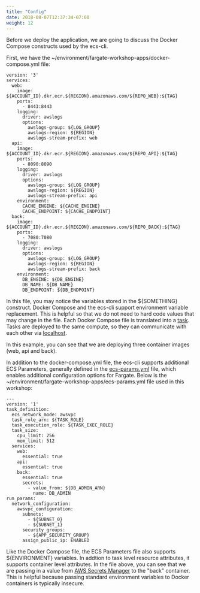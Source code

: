 ```yaml
---
title: "Config"
date: 2018-08-07T12:37:34-07:00
weight: 12
---
```


Before we deploy the application, we are going to discuss the Docker Compose constructs used by the ecs-cli.

First, we have the ~/environment/fargate-workshop-apps/docker-compose.yml file:

```
version: '3'
services:
  web:
    image: ${ACCOUNT_ID}.dkr.ecr.${REGION}.amazonaws.com/${REPO_WEB}:${TAG}
    ports:
      - 8443:8443
    logging:
      driver: awslogs
      options:
        awslogs-group: ${LOG_GROUP}
        awslogs-region: ${REGION}
        awslogs-stream-prefix: web
  api:
    image: ${ACCOUNT_ID}.dkr.ecr.${REGION}.amazonaws.com/${REPO_API}:${TAG}
    ports:
      - 8090:8090
    logging:
      driver: awslogs
      options:
        awslogs-group: ${LOG_GROUP}
        awslogs-region: ${REGION}
        awslogs-stream-prefix: api
    environment:
      CACHE_ENGINE: ${CACHE_ENGINE}
      CACHE_ENDPOINT: ${CACHE_ENDPOINT}
  back:
    image: ${ACCOUNT_ID}.dkr.ecr.${REGION}.amazonaws.com/${REPO_BACK}:${TAG}
    ports:
      - 7080:7080
    logging:
      driver: awslogs
      options:
        awslogs-group: ${LOG_GROUP}
        awslogs-region: ${REGION}
        awslogs-stream-prefix: back
    environment:
      DB_ENGINE: ${DB_ENGINE}
      DB_NAME: ${DB_NAME}
      DB_ENDPOINT: ${DB_ENDPOINT}
```

In this file, you may notice the variables stored in the ${SOMETHING} construct. Docker Compose and the ecs-cli support environment
variable replacement. This is helpful so that we do not need to hard code values that may change in the file. Each Docker
Compose file is translated into a [task](/introduction/task). Tasks are deployed to the same compute, so they can communicate
with each other via [localhost](https://en.wikipedia.org/wiki/Localhost).

In this example, you can see that we are deploying three container images (web, api and back).

In addition to the docker-compose.yml file, the ecs-cli supports additional ECS Parameters, generally defined in the [ecs-params.yml](https://docs.aws.amazon.com/AmazonECS/latest/developerguide/cmd-ecs-cli-compose-ecsparams.html) file, which enables additional configuration options for Fargate. Below is the ~/environment/fargate-workshop-apps/ecs-params.yml file used in this workshop:

```
---
version: '1'
task_definition:
  ecs_network_mode: awsvpc
  task_role_arn: ${TASK_ROLE}
  task_execution_role: ${TASK_EXEC_ROLE}
  task_size:
    cpu_limit: 256
    mem_limit: 512
  services:
    web:
      essential: true
    api:
      essential: true
    back:
      essential: true
      secrets:
        - value_from: ${DB_ADMIN_ARN}
          name: DB_ADMIN
run_params:
  network_configuration:
    awsvpc_configuration:
      subnets:
        - ${SUBNET_0}
        - ${SUBNET_1}
      security_groups:
        - ${APP_SECURITY_GROUP}
      assign_public_ip: ENABLED
```

Like the Docker Compose file, the ECS Parameters file also supports ${ENVIRONMENT} variables. In addtion to task level
resource attributes, it supports container level attributes. In the file above, you can see that we are passing in a
value from [AWS Secrets Manager](https://aws.amazon.com/secrets-manager/) to the "back" container. This is helpful because passing standard
environment variables to Docker containers is typically insecure.






